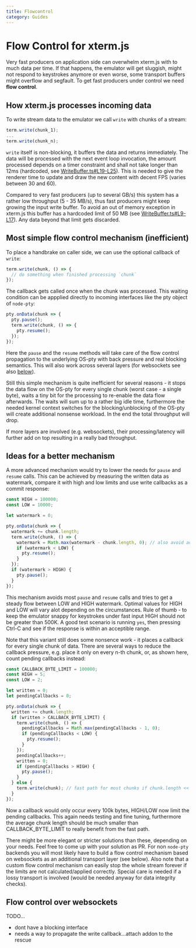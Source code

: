 ```yaml
---
title: Flowcontrol
category: Guides
---
```


# Flow Control for xterm.js

Very fast producers on application side can overwhelm xterm.js with to much data per time. If that happens, the emulator will get sluggish, might not respond to keystrokes anymore or even worse, some transport buffers might overflow and segfault. To get fast producers under control we need **flow control**.

## How xterm.js processes incoming data

To write stream data to the emulator we call `write` with chunks of a stream:

```Javascript
term.write(chunk_1);
...
term.write(chunk_n);
```

`write` itself is non-blocking, it buffers the data and returns immediately. The data will be processed with the next event loop invocation, the amount processed depends on a timer constraint and shall not take longer than 12ms (hardcoded, see [WriteBuffer.ts#L19-L25](https://github.com/xtermjs/xterm.js/blob/7f598a36753f4d950ee63dc91bd6a92290f7e037/src/common/input/WriteBuffer.ts#L19-L25)). This is needed to give the renderer time to update and draw the new content with decent FPS (varies between 30 and 60).

Compared to very fast producers (up to several GB/s) this system has a rather low throughput (5 - 35 MB/s), thus fast producers might keep growing the input write buffer. To avoid an out of memory exception in xterm.js this buffer has a hardcoded limit of 50 MB (see [WriteBuffer.ts#L9-L17](https://github.com/xtermjs/xterm.js/blob/7f598a36753f4d950ee63dc91bd6a92290f7e037/src/common/input/WriteBuffer.ts#L9-L17)). Any data beyond that limit gets discarded.


## Most simple flow control mechanism (inefficient)

To place a handbrake on caller side, we can use the optional callback of `write`:

```Javascript
term.write(chunk, () => {
  // do something when finished processing `chunk`
});
```
The callback gets called once when the chunk was processed. This waiting condition can be appplied directly to incoming interfaces like the pty object of `node-pty`:

```Javascript
pty.onData(chunk => {
  pty.pause();
  term.write(chunk, () => {
    pty.resume();
  });
});
```
Here the `pause` and the `resume` methods will take care of the flow control propagation to the underlying OS-pty with back pressure and real blocking semantics. This will also work across several layers (for websockets see also [below](#flow-control-over-websockets)).

Still this simple mechanism is quite inefficient for several reasons - it stops the data flow on the OS-pty for every single chunk (worst case - a single byte), waits a tiny bit for the processing to re-enable the data flow afterwards. The waits will sum up to a rather big idle time, furthermore the needed kernel context switches for the blocking/unblocking of the OS-pty will create additional nonsense workload. In the end the total throughput will drop.

If more layers are involved (e.g. websockets), their processing/latency will further add on top resulting in a really bad throughput.


## Ideas for a better mechanism

A more advanced mechanism would try to lower the needs for `pause` and `resume` calls. This can be achieved by measuring the written data as watermark, compare it with high and low limits and use write callbacks as a commit response:

```Javascript
const HIGH = 100000;
const LOW = 10000;

let watermark = 0;

pty.onData(chunk => {
  watermark += chunk.length;
  term.write(chunk, () => {
    watermark = Math.max(watermark - chunk.length, 0); // also avoid accidental negative watermark values
    if (watermark < LOW) {
      pty.resume();
    }
  });
  if (watermark > HIGH) {
    pty.pause();
  }
});
```

This mechanism avoids most `pause` and `resume` calls and tries to get a steady flow between LOW and HIGH watermark. Optimal values for HIGH and LOW will vary alot depending on the circumstances. Rule of thumb - to keep the emulator snappy for keystrokes under fast input HIGH should not be greater than 500K. A good test scenario is running `yes`, then pressing Ctrl-C and see if the response is within an acceptible range.

Note that this variant still does some nonsence work - it places a callback for every single chunk of data. There are several ways to reduce the callback pressure, e.g. place it only on every n-th chunk, or, as shown here, count pending callbacks instead:

```Javascript
const CALLBACK_BYTE_LIMIT = 100000;
const HIGH = 5;
const LOW = 2;

let written = 0;
let pendingCallbacks = 0;

pty.onData(chunk => {
  written += chunk.length;
  if (written > CALLBACK_BYTE_LIMIT) {
    term.write(chunk, () => {
      pendingCallbacks = Math.max(pendingCallbacks - 1, 0);
      if (pendingCallbacks < LOW) {
        pty.resume();
      }
    });
    pendingCallbacks++;
    written = 0;
    if (pendingCallbacks > HIGH) {
      pty.pause();
    }
  } else {
    term.write(chunk); // fast path for most chunks if chunk.length << CALLBACK_BYTE_LIMIT
  }
});
```
Now a callback would only occur every 100k bytes, HIGH/LOW now limit the pending callbacks. This again needs testing and fine tuning, furthermore the average chunk length should be much smaller than CALLBACK_BYTE_LIMIT to really benefit from the fast path.

There might be more elegant or stricter solutions than these, depending on your needs. Feel free to come up with your solution as PR. For non `node-pty` backends you will most likely have to build a flow control mechanism based on websockets as an additional transport layer (see below). Also note that a custom flow control mechanism can easily stop the whole stream forever if the limits are not calculated/applied correctly. Special care is needed if a lossy transport is involved (would be needed anyway for data integrity checks).


## Flow control over websockets

TODO...

- dont have a blocking interface
- needs a way to propagate the write callback...attach addon to the rescue
